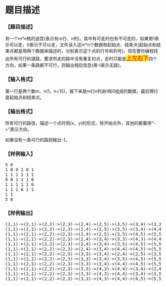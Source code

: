 # 题目描述


<h3>
【题目描述】
</h3>
<p>
有一个<span>m*n</span><span>格的迷宫</span>(表示有<span>m</span><span>行、</span><span>n</span><span>列</span>)，其中有可走的也有不可走的，如果用<span>1</span><span>表示可以走，</span><span>0</span><span>表示不可以走，文件读入这</span><span>m*n</span><span>个数据和起始点、结束点</span>(起始点和结束点都是用两个数据来描述的，分别表示这个点的行号和列号)。现在要你编程找出所有可行的道路，要求所走的路中没有重复的点，走时只能是<strong><span style="font-size:18px;background-color:#FFE500;color:#E53333;">上左右下</span></strong>四个方向。如果一条路都不可行，则输出相应信息(用-l<span>表示无路</span>)。
</p>
<h3>
【输入格式】
</h3>
<p>
第一行是两个数<span>m</span><span>，</span><span>n</span>(1<m<span>，<span>n</span>&lt;15)，接下来是<span>m</span><span>行</span><span>n</span><span>列由</span><span>1</span><span>和</span><span>0</span><span>组成的数据，最后两行是起</span><span>始点和结束点。</span></m<span> 
</p>
<h3>
【输出格式】
</h3>
<p>
所有可行的路径，描述一个点时用(x<span>，</span><span>y</span>)的形式，除开始点外，其他的都要用“-&gt;”表示方向。
</p>
<p>
如果没有一条可行的路则输出-1<span>。</span> 
</p>
<h3>
【样例输入】
</h3>
<pre>5 6
1 0 0 1 0 1
1 1 1 1 1 1 
0 0 1 1 1 0
1 1 1 1 1 0
1 1 1 0 1 1
1 1
5 6</pre>
<h3>
【样例输出】
</h3>
<pre>(1,1)-&gt;(2,1)-&gt;(2,2)-&gt;(2,3)-&gt;(2,4)-&gt;(2,5)-&gt;(3,5)-&gt;(3,4)-&gt;(3,3)-&gt;(4,3)-&gt;(4,4)-&gt;(4,5)-&gt;(5,5)-&gt;(5,6)
(1,1)-&gt;(2,1)-&gt;(2,2)-&gt;(2,3)-&gt;(2,4)-&gt;(2,5)-&gt;(3,5)-&gt;(3,4)-&gt;(4,4)-&gt;(4,5)-&gt;(5,5)-&gt;(5,6)
(1,1)-&gt;(2,1)-&gt;(2,2)-&gt;(2,3)-&gt;(2,4)-&gt;(2,5)-&gt;(3,5)-&gt;(4,5)-&gt;(5,5)-&gt;(5,6)
(1,1)-&gt;(2,1)-&gt;(2,2)-&gt;(2,3)-&gt;(2,4)-&gt;(3,4)-&gt;(3,3)-&gt;(4,3)-&gt;(4,4)-&gt;(4,5)-&gt;(5,5)-&gt;(5,6)
(1,1)-&gt;(2,1)-&gt;(2,2)-&gt;(2,3)-&gt;(2,4)-&gt;(3,4)-&gt;(3,5)-&gt;(4,5)-&gt;(5,5)-&gt;(5,6)
(1,1)-&gt;(2,1)-&gt;(2,2)-&gt;(2,3)-&gt;(2,4)-&gt;(3,4)-&gt;(4,4)-&gt;(4,5)-&gt;(5,5)-&gt;(5,6)
(1,1)-&gt;(2,1)-&gt;(2,2)-&gt;(2,3)-&gt;(3,3)-&gt;(3,4)-&gt;(2,4)-&gt;(2,5)-&gt;(3,5)-&gt;(4,5)-&gt;(5,5)-&gt;(5,6)
(1,1)-&gt;(2,1)-&gt;(2,2)-&gt;(2,3)-&gt;(3,3)-&gt;(3,4)-&gt;(3,5)-&gt;(4,5)-&gt;(5,5)-&gt;(5,6)
(1,1)-&gt;(2,1)-&gt;(2,2)-&gt;(2,3)-&gt;(3,3)-&gt;(3,4)-&gt;(4,4)-&gt;(4,5)-&gt;(5,5)-&gt;(5,6)
(1,1)-&gt;(2,1)-&gt;(2,2)-&gt;(2,3)-&gt;(3,3)-&gt;(4,3)-&gt;(4,4)-&gt;(3,4)-&gt;(2,4)-&gt;(2,5)-&gt;(3,5)-&gt;(4,5)-&gt;(5,5)-&gt;(5,6)
(1,1)-&gt;(2,1)-&gt;(2,2)-&gt;(2,3)-&gt;(3,3)-&gt;(4,3)-&gt;(4,4)-&gt;(3,4)-&gt;(3,5)-&gt;(4,5)-&gt;(5,5)-&gt;(5,6)
(1,1)-&gt;(2,1)-&gt;(2,2)-&gt;(2,3)-&gt;(3,3)-&gt;(4,3)-&gt;(4,4)-&gt;(4,5)-&gt;(5,5)-&gt;(5,6)</pre>

